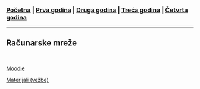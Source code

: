 ### [Početna](../README.md) | [Prva godina](../main_pages/prva.md) | [Druga godina](../main_pages/druga.md) | [Treća godina](../main_pages/treca.md) | [Četvrta godina](../main_pages/cetvrta.md)

---

## Računarske mreže

<br>

[Moodle](https://elearning.rcub.bg.ac.rs/moodle/course/view.php?id=1558)

[Materijali (vežbe)](https://github.com/MATF-Computer-Networks/RM-materials/tree/latest-4i)
